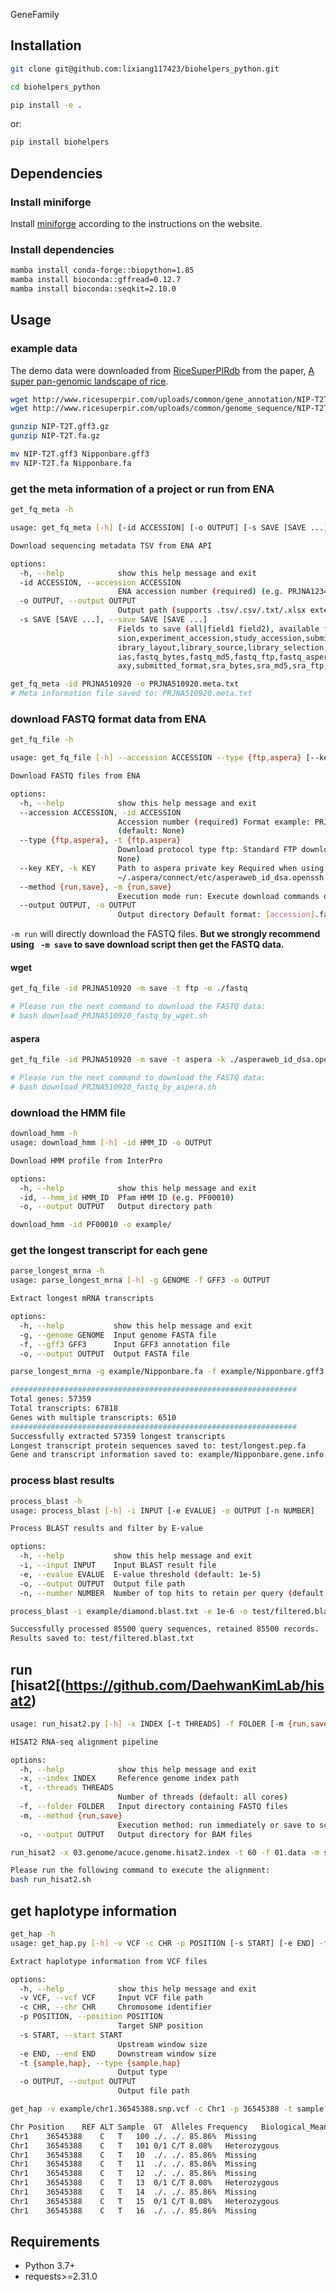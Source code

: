 GeneFamily

## Installation

```bash
git clone git@github.com:lixiang117423/biohelpers_python.git

cd biohelpers_python

pip install -e .
```

or:

```bash
pip install biohelpers
```

## Dependencies

### Install miniforge

Install [miniforge](https://github.com/conda-forge/miniforge) according to the instructions on the website.

### Install dependencies

```bash
mamba install conda-forge::biopython=1.85
mamba install bioconda::gffread=0.12.7
mamba install bioconda::seqkit=2.10.0

```

## Usage

### example data

The demo data were downloaded from [RiceSuperPIRdb](http://www.ricesuperpir.com/web/download) from the paper, [A super pan-genomic landscape of rice](https://www.nature.com/articles/s41422-022-00685-z).

```bash
wget http://www.ricesuperpir.com/uploads/common/gene_annotation/NIP-T2T.gff3.gz
wget http://www.ricesuperpir.com/uploads/common/genome_sequence/NIP-T2T.fa.gz

gunzip NIP-T2T.gff3.gz
gunzip NIP-T2T.fa.gz

mv NIP-T2T.gff3 Nipponbare.gff3
mv NIP-T2T.fa Nipponbare.fa
```

### get the meta information of a project or run from ENA

```bash
get_fq_meta -h

usage: get_fq_meta [-h] [-id ACCESSION] [-o OUTPUT] [-s SAVE [SAVE ...]]

Download sequencing metadata TSV from ENA API

options:
  -h, --help            show this help message and exit
  -id ACCESSION, --accession ACCESSION
                        ENA accession number (required) (e.g. PRJNA123456)
  -o OUTPUT, --output OUTPUT
                        Output path (supports .tsv/.csv/.txt/.xlsx extensions, default: ./tmp/[accession].meta.tsv)
  -s SAVE [SAVE ...], --save SAVE [SAVE ...]
                        Fields to save (all|field1 field2), available fields: secondary_study_accession,sample_accession,secondary_sample_acces  
                        sion,experiment_accession,study_accession,submission_accession,tax_id,scientific_name,instrument_model,nominal_length,l  
                        ibrary_layout,library_source,library_selection,base_count,first_public,last_updated,study_title,experiment_alias,run_al  
                        ias,fastq_bytes,fastq_md5,fastq_ftp,fastq_aspera,fastq_galaxy,submitted_bytes,submitted_md5,submitted_ftp,submitted_gal  
                        axy,submitted_format,sra_bytes,sra_md5,sra_ftp,sample_alias,broker_name,sample_title,nominal_sdev,bam_ftp,bam_bytes 
```

```bash
get_fq_meta -id PRJNA510920 -o PRJNA510920.meta.txt
# Meta information file saved to: PRJNA510920.meta.txt
```

### download FASTQ format data from ENA

```bash
get_fq_file -h

usage: get_fq_file [-h] --accession ACCESSION --type {ftp,aspera} [--key KEY] [--method {run,save}] [--output OUTPUT]

Download FASTQ files from ENA

options:
  -h, --help            show this help message and exit
  --accession ACCESSION, -id ACCESSION
                        Accession number (required) Format example: PRJNA661210/SRP000123 Supports ENA/NCBI standard accession formats
                        (default: None)
  --type {ftp,aspera}, -t {ftp,aspera}
                        Download protocol type ftp: Standard FTP download aspera: High-speed transfer protocol (requires private key) (default:  
                        None)
  --key KEY, -k KEY     Path to aspera private key Required when using aspera protocol Default location:
                        ~/.aspera/connect/etc/asperaweb_id_dsa.openssh (default: None)
  --method {run,save}, -m {run,save}
                        Execution mode run: Execute download commands directly save: Generate download script (default) (default: save)
  --output OUTPUT, -o OUTPUT
                        Output directory Default format: [accession].fastq.download Auto-create missing directories (default: None)
```

`-m run` will directly download the FASTQ files.  **But we strongly recommend using ` -m save` to save download script then get the FASTQ data.**

#### wget

```bash
get_fq_file -id PRJNA510920 -m save -t ftp -o ./fastq

# Please run the next command to download the FASTQ data:
# bash download_PRJNA510920_fastq_by_wget.sh
```

#### aspera

```bash
get_fq_file -id PRJNA510920 -m save -t aspera -k ./asperaweb_id_dsa.openssh  -o ./fastq

# Please run the next command to download the FASTQ data:
# bash download_PRJNA510920_fastq_by_aspera.sh
```

### download the HMM file

```bash
download_hmm -h
usage: download_hmm [-h] -id HMM_ID -o OUTPUT

Download HMM profile from InterPro

options:
  -h, --help            show this help message and exit
  -id, --hmm_id HMM_ID  Pfam HMM ID (e.g. PF00010)
  -o, --output OUTPUT   Output directory path

```

```bash
download_hmm -id PF00010 -o example/
```

### get the longest transcript for each gene

```bash
parse_longest_mrna -h
usage: parse_longest_mrna [-h] -g GENOME -f GFF3 -o OUTPUT

Extract longest mRNA transcripts

options:
  -h, --help           show this help message and exit
  -g, --genome GENOME  Input genome FASTA file
  -f, --gff3 GFF3      Input GFF3 annotation file
  -o, --output OUTPUT  Output FASTA file
```

```bash
parse_longest_mrna -g example/Nipponbare.fa -f example/Nipponbare.gff3 -o test/longest.pep.fa
```

```bash
################################################################
Total genes: 57359
Total transcripts: 67818
Genes with multiple transcripts: 6510
################################################################
Successfully extracted 57359 longest transcripts
Longest transcript protein sequences saved to: test/longest.pep.fa
Gene and transcript information saved to: example/Nipponbare.gene.info.txt
```

### process blast results

```bash
process_blast -h
usage: process_blast [-h] -i INPUT [-e EVALUE] -o OUTPUT [-n NUMBER]

Process BLAST results and filter by E-value

options:
  -h, --help           show this help message and exit
  -i, --input INPUT    Input BLAST result file
  -e, --evalue EVALUE  E-value threshold (default: 1e-5)
  -o, --output OUTPUT  Output file path
  -n, --number NUMBER  Number of top hits to retain per query (default: 1)
```

```bash
process_blast -i example/diamond.blast.txt -e 1e-6 -o test/filtered.blast.txt
```

```bash
Successfully processed 85500 query sequences, retained 85500 records.
Results saved to: test/filtered.blast.txt
```

## run [hisat2[(https://github.com/DaehwanKimLab/hisat2)

```bash
usage: run_hisat2.py [-h] -x INDEX [-t THREADS] -f FOLDER [-m {run,save}] -o OUTPUT

HISAT2 RNA-seq alignment pipeline

options:
  -h, --help            show this help message and exit
  -x, --index INDEX     Reference genome index path
  -t, --threads THREADS
                        Number of threads (default: all cores)
  -f, --folder FOLDER   Input directory containing FASTQ files
  -m, --method {run,save}
                        Execution method: run immediately or save to script
  -o, --output OUTPUT   Output directory for BAM files
```

```bash
run_hisat2 -x 03.genome/acuce.genome.hisat2.index -t 60 -f 01.data -m save -o 04.mapping 
```

```bash
Please run the following command to execute the alignment:
bash run_hisat2.sh
```

## get haplotype information

```bash 
get_hap -h
usage: get_hap.py [-h] -v VCF -c CHR -p POSITION [-s START] [-e END] -t {sample,hap} -o OUTPUT

Extract haplotype information from VCF files

options:
  -h, --help            show this help message and exit
  -v VCF, --vcf VCF     Input VCF file path
  -c CHR, --chr CHR     Chromosome identifier
  -p POSITION, --position POSITION
                        Target SNP position
  -s START, --start START
                        Upstream window size
  -e END, --end END     Downstream window size
  -t {sample,hap}, --type {sample,hap}
                        Output type
  -o OUTPUT, --output OUTPUT
                        Output file path
```

```bash
get_hap -v example/chr1.36545388.snp.vcf -c Chr1 -p 36545388 -t sample -o test.vcf.txt
```

```bash
Chr	Position	REF	ALT	Sample	GT	Alleles	Frequency	Biological_Meaning
Chr1	36545388	C	T	100	./.	./.	85.86%	Missing
Chr1	36545388	C	T	101	0/1	C/T	8.08%	Heterozygous
Chr1	36545388	C	T	10	./.	./.	85.86%	Missing
Chr1	36545388	C	T	11	./.	./.	85.86%	Missing
Chr1	36545388	C	T	12	./.	./.	85.86%	Missing
Chr1	36545388	C	T	13	0/1	C/T	8.08%	Heterozygous
Chr1	36545388	C	T	14	./.	./.	85.86%	Missing
Chr1	36545388	C	T	15	0/1	C/T	8.08%	Heterozygous
Chr1	36545388	C	T	16	./.	./.	85.86%	Missing
```


## Requirements

- Python 3.7+
- requests>=2.31.0


